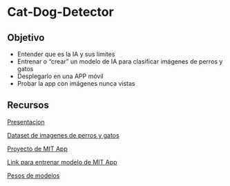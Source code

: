 # Cat-Dog-Detector

## Objetivo
-   Entender que es la IA y sus límites
-   Entrenar o “crear” un modelo de IA para clasificar imágenes de perros y gatos
-   Desplegarlo en una APP móvil
-   Probar la app con imágenes nunca vistas

## Recursos
[Presentacion](https://docs.google.com/presentation/d/1fgW-bJf6vQpB-XcbAn30ao21Jh5VFdlGjxbg7Cyigb4/pub?start=false&loop=false&delayms=3000)

[Dataset de imagenes de perros y gatos](https://drive.google.com/drive/u/1/folders/1wwWBkh7rHs3DSMa8YcPRkCPUslOaZpE7)

[Proyecto de MIT App](https://drive.google.com/file/d/1MT8D_UxBBYcxXK5KDeg9SticXRxMmAIV/view?usp=drive_link)

[Link para entrenar modelo de MIT App](https://classifier.appinventor.mit.edu/oldpic/)

[Pesos de modelos](https://drive.google.com/drive/folders/1OJAV85OOyZnn60eMDBhdlfljOvsyK7gI?usp=sharing)
